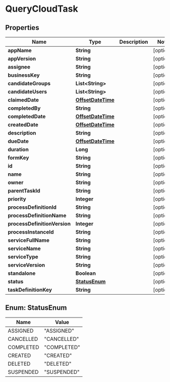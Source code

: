
# QueryCloudTask

## Properties
Name | Type | Description | Notes
------------ | ------------- | ------------- | -------------
**appName** | **String** |  |  [optional]
**appVersion** | **String** |  |  [optional]
**assignee** | **String** |  |  [optional]
**businessKey** | **String** |  |  [optional]
**candidateGroups** | **List&lt;String&gt;** |  |  [optional]
**candidateUsers** | **List&lt;String&gt;** |  |  [optional]
**claimedDate** | [**OffsetDateTime**](OffsetDateTime.md) |  |  [optional]
**completedBy** | **String** |  |  [optional]
**completedDate** | [**OffsetDateTime**](OffsetDateTime.md) |  |  [optional]
**createdDate** | [**OffsetDateTime**](OffsetDateTime.md) |  |  [optional]
**description** | **String** |  |  [optional]
**dueDate** | [**OffsetDateTime**](OffsetDateTime.md) |  |  [optional]
**duration** | **Long** |  |  [optional]
**formKey** | **String** |  |  [optional]
**id** | **String** |  |  [optional]
**name** | **String** |  |  [optional]
**owner** | **String** |  |  [optional]
**parentTaskId** | **String** |  |  [optional]
**priority** | **Integer** |  |  [optional]
**processDefinitionId** | **String** |  |  [optional]
**processDefinitionName** | **String** |  |  [optional]
**processDefinitionVersion** | **Integer** |  |  [optional]
**processInstanceId** | **String** |  |  [optional]
**serviceFullName** | **String** |  |  [optional]
**serviceName** | **String** |  |  [optional]
**serviceType** | **String** |  |  [optional]
**serviceVersion** | **String** |  |  [optional]
**standalone** | **Boolean** |  |  [optional]
**status** | [**StatusEnum**](#StatusEnum) |  |  [optional]
**taskDefinitionKey** | **String** |  |  [optional]


<a name="StatusEnum"></a>
## Enum: StatusEnum
Name | Value
---- | -----
ASSIGNED | &quot;ASSIGNED&quot;
CANCELLED | &quot;CANCELLED&quot;
COMPLETED | &quot;COMPLETED&quot;
CREATED | &quot;CREATED&quot;
DELETED | &quot;DELETED&quot;
SUSPENDED | &quot;SUSPENDED&quot;



